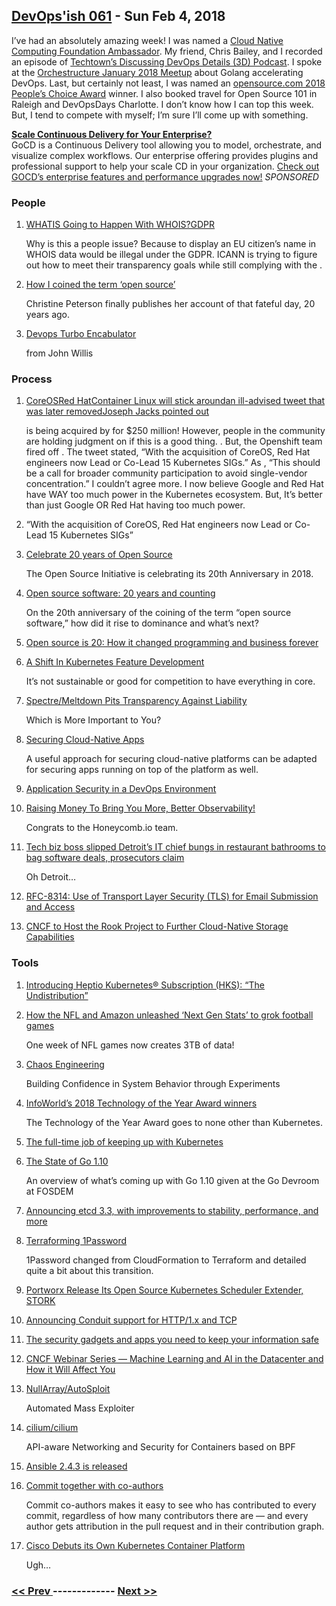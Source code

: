 ## [DevOps'ish 061](https://devopsish.com/061) - Sun Feb 4, 2018

I’ve had an absolutely amazing week! I was named a <a href="https://chrisshort.net/chris-short-named-cloud-native-ambassador/">Cloud Native Computing Foundation Ambassador</a>. My friend, Chris Bailey, and I recorded an episode of <a href="http://techtowntraining.com/podcastgen/">Techtown’s Discussing DevOps Details (3D) Podcast</a>. I spoke at the <a href="https://chrisshort.net/orchestructure-january-2018-meetup/">Orchestructure January 2018 Meetup</a> about Golang accelerating DevOps. Last, but certainly not least, I was named an <a href="https://opensource.com/article/18/2/community-awards-2018">opensource.com 2018 People’s Choice Award</a> winner. I also booked travel for Open Source 101 in Raleigh and DevOpsDays Charlotte. I don’t know how I can top this week. But, I tend to compete with myself; I’m sure I’ll come up with something.

<a href="https://www.gocd.org/enterprise/?utm_campaign=enterprise_page&amp;utm_medium=email&amp;utm_source=devopsish_newsletter&amp;utm_content=enterprise_page&amp;utm_term="><strong>Scale Continuous Delivery for Your Enterprise?</strong></a><br/>GoCD is a Continuous Delivery tool allowing you to model, orchestrate, and visualize complex workflows. Our enterprise offering provides plugins and professional support to help your scale CD in your organization. <a href="https://www.gocd.org/enterprise/?utm_campaign=enterprise_page&amp;utm_medium=email&amp;utm_source=devopsish_newsletter&amp;utm_content=enterprise_page&amp;utm_term=">Check out GOCD’s enterprise features and performance upgrades now!</a> <em>SPONSORED</em>

### People

1. [WHATIS Going to Happen With WHOIS?GDPR](https://motherboard.vice.com/en_us/article/vbpgga/whois-gdpr-europe-icann-registrar)

    Why is this a people issue? Because to display an EU citizen’s name in WHOIS data would be illegal under the GDPR. ICANN is trying to figure out how to meet their transparency goals while still complying with the .
1. [How I coined the term ‘open source’](https://opensource.com/article/18/2/coining-term-open-source-software)

     Christine Peterson finally publishes her account of that fateful day, 20 years ago.
1. [Devops Turbo Encabulator](https://youtu.be/iCPOWHgUKyo)

    from John Willis
### Process

1. [CoreOSRed HatContainer Linux will stick aroundan ill-advised tweet that was later removedJoseph Jacks pointed out](https://coreos.com/blog/coreos-agrees-to-join-red-hat/)

    is being acquired by  for $250 million! However, people in the community are holding judgment on if this is a good thing. . But, the Openshift team fired off . The tweet stated, “With the acquisition of CoreOS, Red Hat engineers now Lead or Co-Lead 15 Kubernetes SIGs.” As , “This should be a call for broader community participation to avoid single-vendor concentration.” I couldn’t agree more. I now believe Google and Red Hat have WAY too much power in the Kubernetes ecosystem. But, It’s better than just Google OR Red Hat having too much power.
1. []()

    “With the acquisition of CoreOS, Red Hat engineers now Lead or Co-Lead 15 Kubernetes SIGs”
1. [Celebrate 20 years of Open Source](https://opensource.net/)

     The Open Source Initiative is celebrating its 20th Anniversary in 2018.
1. [Open source software: 20 years and counting](https://opensource.com/article/18/2/open-source-20-years-and-counting)

     On the 20th anniversary of the coining of the term “open source software,” how did it rise to dominance and what’s next?
1. [​Open source is 20: How it changed programming and business forever](http://www.zdnet.com/article/open-source-turns-20/)

    
1. [A Shift In Kubernetes Feature Development](https://codeengineered.com/blog/2018/kubernetes-change-feature-dev/)

     It’s not sustainable or good for competition to have everything in core.
1. [Spectre/Meltdown Pits Transparency Against Liability](https://www.bunniestudios.com/blog/?p=5127)

     Which is More Important to You?
1. [Securing Cloud-Native Apps](https://www.darkreading.com/cloud/securing-cloud-native-apps-/a/d-id/1330951?)

     A useful approach for securing cloud-native platforms can be adapted for securing apps running on top of the platform as well.
1. [Application Security in a DevOps Environment](https://eng.lyft.com/application-security-in-a-devops-environment-53092f8a6048)

    
1. [Raising Money To Bring You More, Better Observability!](https://honeycomb.io/blog/2018/02/raising-money-to-bring-you-more-better-observability/)

     Congrats to the Honeycomb.io team.
1. [Tech biz boss slipped Detroit’s IT chief bungs in restaurant bathrooms to bag software deals, prosecutors claim](https://www.theregister.co.uk/2018/02/01/ceo_detroit_it_bribe_charges/)

     Oh Detroit…
1. [RFC-8314: Use of Transport Layer Security (TLS) for Email Submission and Access](https://tools.ietf.org/html/rfc8314)

    
1. [CNCF to Host the Rook Project to Further Cloud-Native Storage Capabilities](https://www.cncf.io/blog/2018/01/29/cncf-host-rook-project-cloud-native-storage-capabilities/)

    
### Tools

1. [Introducing Heptio Kubernetes® Subscription (HKS): “The Undistribution”](https://blog.heptio.com/introducing-heptio-kubernetes-subscription-5415052ef374)

    
1. [How the NFL and Amazon unleashed ‘Next Gen Stats’ to grok football games](https://www.techrepublic.com/article/how-the-nfl-and-amazon-unleashed-next-gen-stats-to-grok-football-games/)

     One week of NFL games now creates 3TB of data!
1. [Chaos Engineering](http://www.oreilly.com/webops-perf/free/chaos-engineering.csp)

     Building Confidence in System Behavior through Experiments
1. [InfoWorld’s 2018 Technology of the Year Award winners](https://www.infoworld.com/article/3251828/application-development/infoworlds-2018-technology-of-the-year-award-winners.html#slide2)

     The Technology of the Year Award goes to none other than Kubernetes.
1. [The full-time job of keeping up with Kubernetes](https://gravitational.com/blog/kubernetes-release-cycle/#)

    
1. [The State of Go 1.10](https://speakerdeck.com/campoy/the-state-of-go-1-dot-10)

     An overview of what’s coming up with Go 1.10 given at the Go Devroom at FOSDEM
1. [Announcing etcd 3.3, with improvements to stability, performance, and more](https://coreos.com/blog/announcing-etcd-3.3)

    
1. [Terraforming 1Password](https://blog.agilebits.com/2018/01/25/terraforming-1password/)

     1Password changed from CloudFormation to Terraform and detailed quite a bit about this transition.
1. [Portworx Release Its Open Source Kubernetes Scheduler Extender, STORK](http://www.storagereview.com/portworx_release_its_open_source_kubernetes_scheduler_extender_stork)

    
1. [Announcing Conduit support for HTTP/1.x and TCP](https://buoyant.io/2018/02/01/announcing-conduit-support-http-1-x-tcp/)

    
1. [The security gadgets and apps you need to keep your information safe](https://flipboard.com/@flipboard/-the-security-gadgets-and-apps-you-need-/f-7dfeec528b%2Fpopsci.com)

    
1. [CNCF Webinar Series — Machine Learning and AI in the Datacenter and How it Will Affect You](https://www.cncf.io/event/webinar-machine-learning-datacenter/)

    
1. [NullArray/AutoSploit](https://github.com/NullArray/AutoSploit)

     Automated Mass Exploiter
1. [cilium/cilium](https://github.com/cilium/cilium)

     API-aware Networking and Security for Containers based on BPF
1. [Ansible 2.4.3 is released](https://github.com/ansible/ansible/blob/stable-2.4/CHANGELOG.md)

    
1. [Commit together with co-authors](https://github.com/blog/2496-commit-together-with-co-authors?ref=producthunt)

     Commit co-authors makes it easy to see who has contributed to every commit, regardless of how many contributors there are — and every author gets attribution in the pull request and in their contribution graph.
1. [Cisco Debuts its Own Kubernetes Container Platform](https://mobile.serverwatch.com/server-news/cisco-debuts-its-own-kubernetes-container-platform.html)

     Ugh…

### [ << Prev ](devopsweekly-060.md) ------------- [ Next >> ](devopsweekly-062.md)